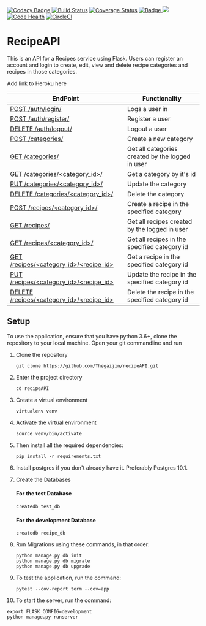 [![Codacy Badge](https://api.codacy.com/project/badge/Grade/6f13916edb504c14ac71eb37b9a6e861)](https://www.codacy.com/app/Thegaijin/RecipeAPI?utm_source=github.com&utm_medium=referral&utm_content=Thegaijin/RecipeAPI&utm_campaign=badger)
[![Build Status](https://travis-ci.org/Thegaijin/RecipeAPI.svg?branch=master)](https://travis-ci.org/Thegaijin/RecipeAPI)
[![Coverage Status](https://coveralls.io/repos/github/Thegaijin/RecipeAPI/badge.svg?branch=validate)](https://coveralls.io/github/Thegaijin/RecipeAPI?branch=validate)
<a href="https://www.python.org/dev/peps/pep-0008/">
<img class="notice-badge" src="https://img.shields.io/badge/code%20style-pep8-orange.svg" alt="Badge"/>
</a>
<a href="https://codeclimate.com/github/Thegaijin/RecipeAPI/maintainability"><img src="https://api.codeclimate.com/v1/badges/c75e4a167e39a25c50aa/maintainability" /></a>
[![Code Health](https://landscape.io/github/Thegaijin/RecipeAPI/master/landscape.svg?style=flat)](https://landscape.io/github/Thegaijin/RecipeAPI/master)
[![CircleCI](https://circleci.com/gh/Thegaijin/RecipeAPI.svg?style=svg)](https://circleci.com/gh/Thegaijin/RecipeAPI)

# RecipeAPI

This is an API for a Recipes service using Flask. Users can register an account and login to create, edit, view and delete recipe categories and recipes in those categories.

Add link to Heroku here

| EndPoint                                          | Functionality                                    |
| ------------------------------------------------- | ------------------------------------------------ |
| [ POST /auth/login/ ](#)                          | Logs a user in                                   |
| [ POST /auth/register/ ](#)                       | Register a user                                  |
| [ DELETE /auth/logout/ ](#)                       | Logout a user                                    |
| [ POST /categories/ ](#)                          | Create a new category                            |
| [ GET /categories/ ](#)                           | Get all categories created by the logged in user |
| [ GET /categories/\<category_id>/ ](#)            | Get a category by it's id                        |
| [ PUT /categories/\<category_id>/ ](#)            | Update the category                              |
| [ DELETE /categories/\<category_id>/ ](#)         | Delete the category                              |
| [ POST /recipes/\<category_id>/ ](#)              | Create a recipe in the specified category        |
| [ GET /recipes/](#)                               | Get all recipes created by the logged in user    |
| [ GET /recipes/\<category_id>/](#)                | Get all recipes in the specified category id     |
| [ GET /recipes/\<category_id>/\<recipe_id>](#)    | Get a recipe in the specified category id        |
| [ PUT /recipes/\<category_id>/<recipe_id> ](#)    | Update the recipe in the specified category id   |
| [ DELETE /recipes/\<category_id>/<recipe_id> ](#) | Delete the recipe in the specified category id   |

## Setup

To use the application, ensure that you have python 3.6+, clone the repository to your local machine. Open your git commandline and run

1. Clone the repository

   ```
   git clone https://github.com/Thegaijin/recipeAPI.git
   ```

2. Enter the project directory
   ```
   cd recipeAPI
   ```
3. Create a virtual environment
   ```
   virtualenv venv
   ```
4. Activate the virtual environment
   ```
   source venv/bin/activate
   ```
5. Then install all the required dependencies:
   ```
   pip install -r requirements.txt
   ```
6. Install postgres if you don't already have it. Preferably Postgres 10.1.

7. Create the Databases

   #### For the test Database

   ```
   createdb test_db
   ```

   #### For the development Database

   ```
   createdb recipe_db
   ```

8. Run Migrations using these commands, in that order:

   ```
   python manage.py db init
   python manage.py db migrate
   python manage.py db upgrade
   ```

9. To test the application, run the command:

   ```
   pytest --cov-report term --cov=app
   ```

10. To start the server, run the command:

```
export FLASK_CONFIG=development
python manage.py runserver
```
